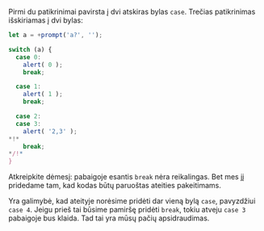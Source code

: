 Pirmi du patikrinimai pavirsta į dvi atskiras bylas `case`. Trečias patikrinimas išskiriamas į dvi bylas:

```js run
let a = +prompt('a?', '');

switch (a) {
  case 0:
    alert( 0 );
    break;

  case 1:
    alert( 1 );
    break;

  case 2:
  case 3:
    alert( '2,3' );
*!*
    break;
*/!*
}
```

Atkreipkite dėmesį: pabaigoje esantis `break` nėra reikalingas. Bet mes jį pridedame tam, kad kodas būtų paruoštas ateities pakeitimams.

Yra galimybė, kad ateityje norėsime pridėti dar vieną bylą `case`, pavyzdžiui `case 4`. Jeigu prieš tai būsime pamiršę pridėti `break`, tokiu atveju `case 3` pabaigoje bus klaida. Tad tai yra mūsų pačių apsidraudimas.
